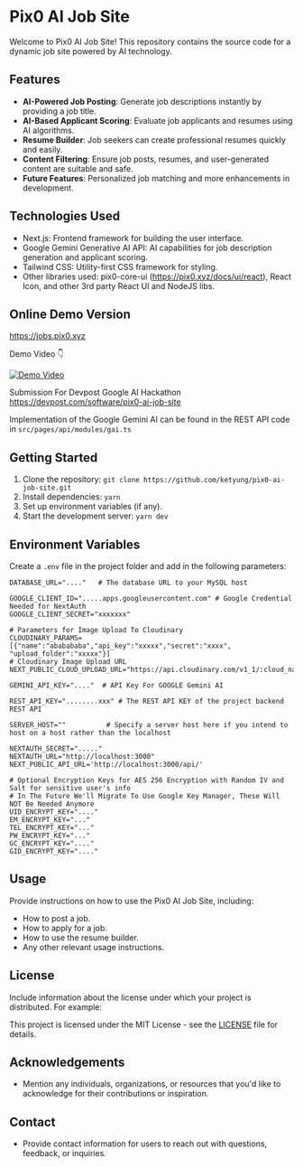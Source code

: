 # Pix0 AI Job Site

Welcome to Pix0 AI Job Site! This repository contains the source code for a dynamic job site powered by AI technology.

## Features

- **AI-Powered Job Posting**: Generate job descriptions instantly by providing a job title.
- **AI-Based Applicant Scoring**: Evaluate job applicants and resumes using AI algorithms.
- **Resume Builder**: Job seekers can create professional resumes quickly and easily.
- **Content Filtering**: Ensure job posts, resumes, and user-generated content are suitable and safe.
- **Future Features**: Personalized job matching and more enhancements in development.

## Technologies Used

- Next.js: Frontend framework for building the user interface.
- Google Gemini Generative AI API: AI capabilities for job description generation and applicant scoring.
- Tailwind CSS: Utility-first CSS framework for styling.
- Other libraries used: pix0-core-ui (https://pix0.xyz/docs/ui/react), React Icon, and other 3rd party React UI and NodeJS libs.

## Online Demo Version
https://jobs.pix0.xyz

Demo Video :point_down:

[![Demo Video](https://img.youtube.com/vi/PGfsemT04po/0.jpg)](https://www.youtube.com/watch?v=PGfsemT04po)

Submission For Devpost Google AI Hackathon
https://devpost.com/software/pix0-ai-job-site

Implementation of the Google Gemini AI can be found in the REST API code in ```src/pages/api/modules/gai.ts```

## Getting Started

1. Clone the repository: `git clone https://github.com/ketyung/pix0-ai-job-site.git`
2. Install dependencies: `yarn`
3. Set up environment variables (if any).
4. Start the development server: `yarn dev`

## Environment Variables

Create a `.env` file in the project folder and add in the following parameters:

```plaintext
DATABASE_URL="...."   # The database URL to your MySQL host

GOOGLE_CLIENT_ID=".....apps.googleusercontent.com" # Google Credential Needed for NextAuth
GOOGLE_CLIENT_SECRET="xxxxxxx"

# Parameters for Image Upload To Cloudinary
CLOUDINARY_PARAMS=[{"name":"ababababa","api_key":"xxxxx","secret":"xxxx", "upload_folder":"xxxxx"}]
# Cloudinary Image Upload URL
NEXT_PUBLIC_CLOUD_UPLOAD_URL="https://api.cloudinary.com/v1_1/:cloud_name/image/"

GEMINI_API_KEY="...."  # API Key For GOOGLE Gemini AI 

REST_API_KEY="........xxx" # The REST API KEY of the project backend REST API

SERVER_HOST=""          # Specify a server host here if you intend to host on a host rather than the localhost

NEXTAUTH_SECRET="....."  
NEXTAUTH_URL="http://localhost:3000"
NEXT_PUBLIC_API_URL='http://localhost:3000/api/'

# Optional Encryption Keys for AES 256 Encryption with Random IV and Salt for sensitive user's info
# In The Future We'll Migrate To Use Google Key Manager, These Will NOT Be Needed Anymore
UID_ENCRYPT_KEY="...."
EM_ENCRYPT_KEY="..."
TEL_ENCRYPT_KEY="..."
PW_ENCRYPT_KEY="..."
GC_ENCRYPT_KEY="...."
GID_ENCRYPT_KEY="...."
```

## Usage

Provide instructions on how to use the Pix0 AI Job Site, including:

- How to post a job.
- How to apply for a job.
- How to use the resume builder.
- Any other relevant usage instructions.

## License

Include information about the license under which your project is distributed. For example:

This project is licensed under the MIT License - see the [LICENSE](LICENSE) file for details.

## Acknowledgements

- Mention any individuals, organizations, or resources that you'd like to acknowledge for their contributions or inspiration.

## Contact

- Provide contact information for users to reach out with questions, feedback, or inquiries.
